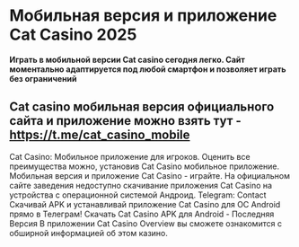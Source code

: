 # Мобильная версия и приложение Cat Casino 2025

**Играть в мобильной версии Cat casino сегодня легко. Сайт моментально адаптируется под любой смартфон и позволяет играть без ограничений**

## Cat casino мобильная версия официального сайта и приложение можно взять тут - https://t.me/cat_casino_mobile



Cat Casino: Мобильное приложение для игроков. Оценить все преимущества можно, установив Cat Casino мобильное приложение. Мобильная версия и приложение Cat Casino - играйте. На официальном сайте заведения недоступно скачивание приложения Cat Casino на устройства с операционной системой Андроид. Telegram: Contact Скачивай APK и устанавливай приложение Cat Сasino для ОС Android прямо в Телеграм! Скачать Cat Casino APK для Android - Последняя Версия В приложении Cat Casino Overview вы сможете ознакомится с обширной информацией об этом казино.
